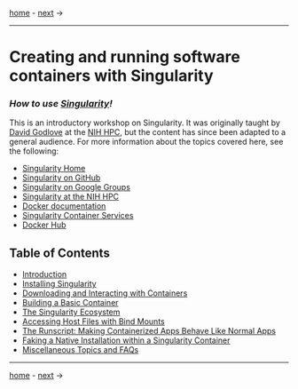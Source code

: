 [home](https://singularity-tutorial.github.io/) - [next](/00-introduction) ->

---
# <b>Creating and running software containers with Singularity</b>

### <i>How to use [Singularity](https://sylabs.io/guides/latest/user-guide/)! </i>


This is an introductory workshop on Singularity. It was originally taught by [David Godlove](https://github.com/GodloveD) at the [NIH HPC](https://hpc.nih.gov/), but the content has since been adapted to a general audience.  For more information about the topics covered here, see the following:

- [Singularity Home](https://sylabs.io/singularity/)
- [Singularity on GitHub](https://github.com/singularityware/singularity)
- [Singularity on Google Groups](https://groups.google.com/a/lbl.gov/forum/#!forum/singularity)
- [Singularity at the NIH HPC](https://hpc.nih.gov/apps/singularity.html)
- [Docker documentation](https://docs.docker.com/)
- [Singularity Container Services](https://cloud.sylabs.io/home)
- [Docker Hub](https://hub.docker.com/)

## Table of Contents

- [Introduction](/00-introduction)
- [Installing Singularity](/01-installation)
- [Downloading and Interacting with Containers](/02-basic-usage)
- [Building a Basic Container](/03-building)
- [The Singularity Ecosystem](/04-the-ecosystem)
- [Accessing Host Files with Bind Mounts](/05-bind-mounts)
- [The Runscript: Making Containerized Apps Behave Like Normal Apps](/06-runscript)
- [Faking a Native Installation within a Singularity Container](/07-fake-installation)
- [Miscellaneous Topics and FAQs](/08-misc)

---
[home](https://singularity-tutorial.github.io/) - [next](/00-introduction) ->